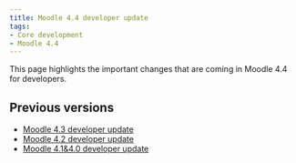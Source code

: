 ```yaml
---
title: Moodle 4.4 developer update
tags:
- Core development
- Moodle 4.4
---
```


<!-- markdownlint-disable no-inline-html -->

This page highlights the important changes that are coming in Moodle 4.4 for developers.

## Previous versions

- [Moodle 4.3 developer update](./4.3/devupdate)
- [Moodle 4.2 developer update](./4.2/devupdate)
- [Moodle 4.1&4.0 developer update](./4.1/devupdate)
